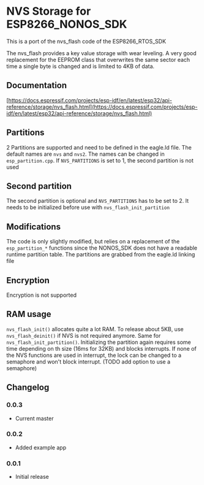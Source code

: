 # NVS Storage for ESP8266_NONOS_SDK

This is a port of the nvs_flash code of the ESP8266_RTOS_SDK

The nvs_flash provides a key value storage with wear leveling. A very good replacement for the EEPROM class that overwrites the same sector each time a single byte is changed and is limited to 4KB of data.

## Documentation

[https://docs.espressif.com/projects/esp-idf/en/latest/esp32/api-reference/storage/nvs_flash.html](https://docs.espressif.com/projects/esp-idf/en/latest/esp32/api-reference/storage/nvs_flash.html)

## Partitions

2 Partitions are supported and need to be defined in the eagle.ld file. The default names are `nvs` and `nvs2`. The names can be changed in `esp_partition.cpp`. If `NVS_PARTITIONS` is set to 1, the second partition is not used

## Second partition

The second partition is optional and `NVS_PARTITIONS` has to be set to 2. It needs to be initialized before use with `nvs_flash_init_partition`

## Modifications

The code is only slightly modified, but relies on a replacement of the `esp_partition_*` functions since the NONOS_SDK does not have a readable runtime partition table. The partitions are grabbed from the eagle.ld linking file

## Encryption

Encryption is not supported

## RAM usage

`nvs_flash_init()` allocates quite a lot RAM. To release about 5KB, use `nvs_flash_deinit()` if NVS is not required anymore. Same for `nvs_flash_init_partition()`. Initializing the partition again requires some time depending on th size (16ms for 32KB) and blocks interrupts. If none of the NVS functions are used in interrupt, the lock can be changed to a semaphore and won't block interrupt. (TODO add option to use a semaphore)

## Changelog

### 0.0.3

- Current master

### 0.0.2

- Added example app

### 0.0.1

- Initial release
